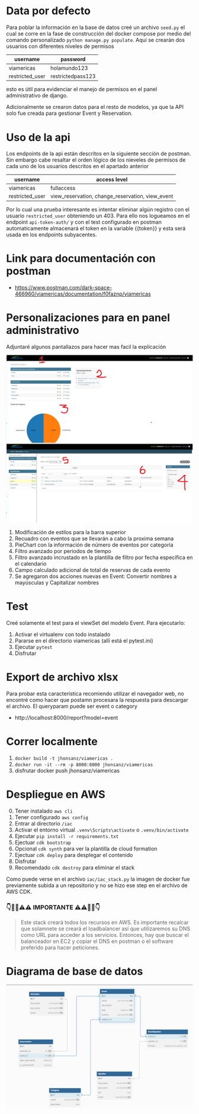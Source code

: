 # Data por defecto

Para poblar la información en la base de datos creé un archivo `seed.py` el cual se corre en la fase de construcción del docker compose por medio del comando personalizado `python manage.py populate`. Aqui se crearán dos usuarios con diferentes niveles de permisos

| username        | password          |
| --------------- | ----------------- |
| viamericas      | holamundo123      |
| restricted_user | restrictedpass123 |

esto es útil para evidenciar el manejo de permisos en el panel administrativo de django.

Adicionalmente se crearon datos para el resto de modelos, ya que la API solo fue creada para gestionar Event y Reservation.

# Uso de la api

Los endpoints de la api están descritos en la siguiente sección de postman. Sin embargo cabe resaltar el orden lógico de los nieveles de permisos de cada uno de los usuarios descritos en el apartado anterior

| username        | access level                                     |
| --------------- | ------------------------------------------------ |
| viamericas      | fullaccess                                       |
| restricted_user | view_reservation, change_reservation, view_event |

Por lo cual una prueba interesante es intentar eliminar algún registro con el usuario `restricted_user` obteniendo un 403. Para ello nos logueamos en el endpoint `api-token-auth/` y con el test configurado en postman automaticamente almacenará el token en la variable {{token}} y esta será usada en los endpoints subyacentes.

# Link para documentación con postman

- https://www.postman.com/dark-space-466960/viamericas/documentation/f0faznp/viamericas
  
# Personalizaciones para en panel administrativo

Adjuntaré algunos pantallazos para hacer mas facil la explicación

![image_0](image_0.png)
![image_1](image_1.png)

1. Modificación de estilos para la barra superior
2. Recuadro con eventos que se llevarán a cabo la proxima semana
3. PieChart con la información de número de eventos por categoría
4. Filtro avanzado por periodos de tiempo
5. Filtro avanzado incrustado en la plantilla de filtro por fecha específica en el calendario
6. Campo calculado adicional de total de reservas de cada evento
7. Se agregaron dos acciones nuevas en Event: Convertir nombres a mayúsculas y Capitalizar nombres

# Test

Creé solamente el test para el viewSet del modelo Event. Para ejecutarlo:

1. Activar el virtualenv con todo instalado
2. Pararse en el directorio viamericas (allí está el pytest.ini)
3. Ejecutar `pytest`
4. Disfrutar

# Export de archivo xlsx

Para probar esta característica recomiendo utilizar el navegador web, no encontré como hacer que postamn procesara la respuesta para descargar el archivo. El queryparam puede ser event o category

- http://localhost:8000/report?model=event

# Correr localmente

1. `docker build -t jhonsanz/viamericas .`
2. `docker run -it --rm -p 8000:8000 jhonsanz/viamericas`
3. disfrutar
docker push jhonsanz/viamericas
# Despliegue en AWS

0. Tener instalado `aws cli`
1. Tener configurado `aws config`
2. Entrar al directorio `/iac`
3. Activar el entorno virtual `.venv\Scripts\activate` o `.venv/bin/activate`
4. Ejecutar `pip install -r requirements.txt`
5. Ejectuar `cdk bootstrap`
6. Opcional `cdk synth` para ver la plantilla de cloud formation
7. Ejectuar `cdk deploy` para desplegar el contenido
8. Disfrutar
9. Recomendado `cdk destroy` para eliminar el stack

Como puede verse en el archivo `iac/iac_stack.py` la imagen de docker fue previamente subida a un repositorio y no se hizo ese step en el archivo de AWS CDK.

### 👇🚨🚨⚠️⚠️ IMPORTANTE ⚠️⚠️🚨🚨👇

> Este stack creará todos los recursos en AWS. Es importante recalcar que solamnete se creará el loadbalancer así que utilizaremos su DNS como URL para acceder a los servicios. Entonces, hay que buscar el balanceador en EC2 y copiar el DNS en postman o el software preferido para hacer peticiones.


# Diagrama de base de datos

![database](database.png)